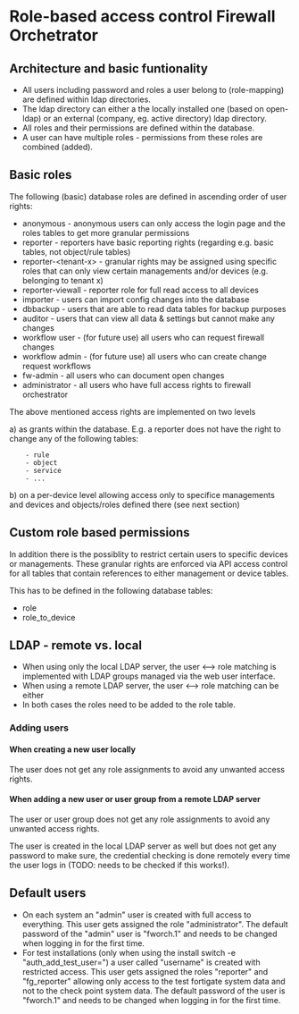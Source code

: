 # Role-based access control Firewall Orchetrator

## Architecture and basic funtionality
- All users including password and roles a user belong to (role-mapping) are defined within ldap directories.
- The ldap directory can either a the locally installed one (based on open-ldap) or an external (company, eg. active directory) ldap directory.
- All roles and their permissions are defined within the database.
- A user can have multiple roles - permissions from these roles are combined (added).

## Basic roles
The following (basic) database roles are defined in ascending order of user rights:
- anonymous - anonymous users can only access the login page and the roles tables to get more granular permissions
- reporter - reporters have basic reporting rights (regarding e.g. basic tables, not object/rule tables)
- reporter-\<tenant-x\> - granular rights may be assigned using specific roles that can only view certain managements and/or devices (e.g. belonging to tenant x)
- reporter-viewall - reporter role for full read access to all devices
- importer - users can import config changes into the database
- dbbackup - users that are able to read data tables for backup purposes
- auditor - users that can view all data & settings but cannot make any changes
- workflow user - (for future use) all users who can request firewall changes
- workflow admin - (for future use) all users who can create change request workflows
- fw-admin - all users who can document open changes
- administrator - all users who have full access rights to firewall orchestrator

The above mentioned access rights are implemented on two levels 

a) as grants within the database. E.g. a reporter does not have the right to change any of the following tables:

        - rule
        - object
        - service
        - ...
b) on a per-device level allowing access only to specifice managements and devices and objects/roles defined there (see next section)


## Custom role based permissions
In addition there is the possiblity to restrict certain users to specific devices or managements. These granular rights are enforced via API access control for all tables that contain references to either management or device tables.

This has to be defined in the following database tables:
- role
- role_to_device

## LDAP - remote vs. local
- When using only the local LDAP server, the user <--> role matching is implemented with LDAP groups managed via the web user interface.
- When using a remote LDAP server, the user <--> role matching can be either
- In both cases the roles need to be added to the role table.

### Adding users

#### When creating a new user locally
The user does not get any role assignments to avoid any unwanted access rights.

#### When adding a new user or user group from a remote LDAP server

The user or user group does not get any role assignments to avoid any unwanted access rights.

The user is created in the local LDAP server as well but does not get any password to make sure, the credential checking is done remotely every time the user logs in (TODO: needs to be checked if this works!).

## Default users
- On each system an "admin" user is created with full access to everything. This user gets assigned the role "administrator". The default password of the "admin" user is "fworch.1" and needs to be changed when logging in for the first time.
- For test installations (only when using the install switch -e "auth_add_test_user=<username>") a user called "username" is created with restricted access. This user gets assigned the roles "reporter" and "fg_reporter" allowing only access to the test fortigate system data and not to the check point system data. The default password of the user is "fworch.1" and needs to be changed when logging in for the first time.